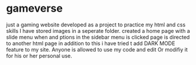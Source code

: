 # gameverse
just a gaming website developed as a project to practice my html and css skills
I have stored images in a seperate folder.
created a home page with a slide menu when and ptions in the sidebar menu is clicked page is directed to another html page 
in addition to this i have tried t add DARK MODE feature to my site.
Anyone is allowed to use my code and edit Or modifiy it for his or her personal use.
